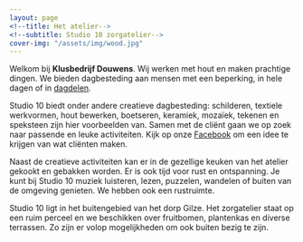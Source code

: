 ```yaml
---
layout: page
<!--title: Het atelier-->
<!--subtitle: Studio 10 zorgatelier-->
cover-img: "/assets/img/wood.jpg"
---
```


Welkom bij **Klusbedrijf Douwens**. Wij werken met hout en maken prachtige
dingen.  We bieden dagbesteding aan mensen met een beperking, in hele dagen of
in [dagdelen](/dagdelen).

Studio 10 biedt onder andere creatieve dagbesteding: schilderen, textiele
werkvormen, hout bewerken, boetseren, keramiek, mozaïek, tekenen en speksteen
zijn hier voorbeelden van. Samen met de cliënt gaan we op zoek naar passende en
leuke activiteiten. Kijk op onze
[Facebook](https://www.facebook.com/Studio-10-Zorgatelier-459065357618409) om
een idee te krijgen van wat cliënten maken.

Naast de creatieve activiteiten kan er in de gezellige keuken van het atelier
gekookt en gebakken worden. Er is ook tijd voor rust en ontspanning. Je kunt
bij Studio 10 muziek luisteren, lezen, puzzelen, wandelen of buiten van de
omgeving genieten. We hebben ook een rustruimte.

Studio 10 ligt in het buitengebied van het dorp Gilze. Het zorgatelier staat op
een ruim perceel en we beschikken over fruitbomen, plantenkas en diverse
terrassen. Zo zijn er volop mogelijkheden om ook buiten bezig te zijn.

